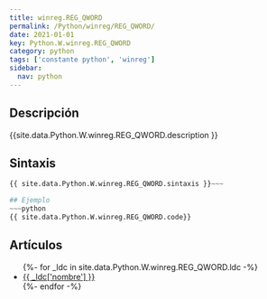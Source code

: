 ```yaml
---
title: winreg.REG_QWORD
permalink: /Python/winreg/REG_QWORD/
date: 2021-01-01
key: Python.W.winreg.REG_QWORD
category: python
tags: ['constante python', 'winreg']
sidebar: 
  nav: python
---
```


## Descripción
{{site.data.Python.W.winreg.REG_QWORD.description }}

## Sintaxis
~~~python
{{ site.data.Python.W.winreg.REG_QWORD.sintaxis }}~~~

## Ejemplo
~~~python
{{ site.data.Python.W.winreg.REG_QWORD.code}}
~~~

## Artículos
<ul>
{%- for _ldc in site.data.Python.W.winreg.REG_QWORD.ldc -%}
   <li>
       <a href="{{_ldc['url'] }}">{{ _ldc['nombre'] }}</a>
   </li>
{%- endfor -%}
</ul>
